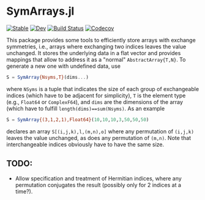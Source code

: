 # SymArrays.jl

[![Stable](https://img.shields.io/badge/docs-stable-blue.svg)](https://jfeist.github.io/SymArrays.jl/stable)
[![Dev](https://img.shields.io/badge/docs-dev-blue.svg)](https://jfeist.github.io/SymArrays.jl/dev)
[![Build Status](https://github.com/jfeist/SymArrays.jl/actions/workflows/CI.yml/badge.svg)](https://github.com/jfeist/SymArrays.jl/actions/workflows/CI.yml)
[![Codecov](https://codecov.io/gh/jfeist/SymArrays.jl/branch/master/graph/badge.svg)](https://codecov.io/gh/jfeist/SymArrays.jl)

This package provides some tools to efficiently store arrays with exchange symmetries, i.e., arrays where exchanging two indices leaves the value unchanged. It stores the underlying data in a flat vector and provides mappings that allow to address it as a "normal" `AbstractArray{T,N}`. To generate a new one with undefined data, use
```julia
S = SymArray{Nsyms,T}(dims...)
```
where `NSyms` is a tuple that indicates the size of each group of exchangeable indices (which have to be adjacent for simplicity), `T` is the element type (e.g., `Float64` or `ComplexF64`), and `dims` are the dimensions of the array (which have to fulfill `length(dims)==sum(Nsyms)`. As an example
```julia
S = SymArray{(3,1,2,1),Float64}(10,10,10,3,50,50,50)
```
declares an array `S[(i,j,k),l,(m,n),o]` where any permutation of `(i,j,k)` leaves the value unchanged, as does any permutation of `(m,n)`. Note that interchangeable indices obviously have to have the same size.

## TODO:
- Allow specification and treatment of Hermitian indices, where any permutation conjugates the result (possibly only for 2 indices at a time?).
